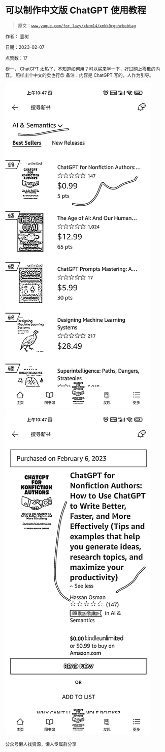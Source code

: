 # 可以制作中文版 ChatGPT 使用教程

> 原文：[`www.yuque.com/for_lazy/xkrm14/xmkk0rgphrbobtag`](https://www.yuque.com/for_lazy/xkrm14/xmkk0rgphrbobtag)



作者： 壹树



日期：2023-02-07



点赞数：17

<ne-hole id="u7cc40362" data-lake-id="u7cc40362"><ne-card data-card-name="hr" data-card-type="block" id="knpin" data-event-boundary="card">

榜一， ChatGPT 太热了，不知道如何用？可以买来学一下，好过网上零散的内容。 照样出个中文的卖也行😉 备注：内容是 ChatGPT 写的，人作为引导。



<ne-card data-card-name="image" data-card-type="inline" id="bbDa3" data-event-boundary="card">![](img/0cfefde594542870ae5851445de33866.png)  <ne-p id="u7aca443d" data-lake-id="u7aca443d"><ne-card data-card-name="image" data-card-type="inline" id="E42yj" data-event-boundary="card">![](img/22de3121e0cf05c3fa077ce83f5e2147.png)</ne-card>

<ne-hole id="u33994471" data-lake-id="u33994471"><ne-card data-card-name="hr" data-card-type="block" id="paEuu" data-event-boundary="card">

公众号懒人找资源，懒人专属群分享

</ne-card></ne-hole></ne-card></ne-p></ne-card></ne-hole>